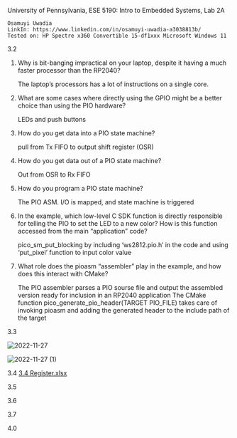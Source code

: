 University of Pennsylvania, ESE 5190: Intro to Embedded Systems, Lab 2A

    Osamuyi Uwadia
    LinkIn: https://www.linkedin.com/in/osamuyi-uwadia-a3038813b/
    Tested on: HP Spectre x360 Convertible 15-df1xxx Microsoft Windows 11

3.2
1.	Why is bit-banging impractical on your laptop, despite it having a 
    much faster processor than the RP2040?  

    The laptop’s processors has a lot of instructions on a single core.

2.	What are some cases where directly using the GPIO might be a 
    better choice than using the PIO hardware?  

    LEDs and push buttons

3.	How do you get data into a PIO state machine? 

    pull from Tx FIFO to output shift register (OSR)

4.	How do you get data out of a PIO state machine?  

    Out from OSR to Rx FIFO


5.	How do you program a PIO state machine? 
    
    The PIO ASM. I/O is mapped, and state machine is triggered

6.  In the example, which low-level C SDK function is directly responsible for telling the PIO to set the LED to a new color? How is this function accessed from the       main “application” code? 

    pico_sm_put_blocking by including ‘ws2812.pio.h’ in the code and using ‘put_pixel’ function to input color value

7.	What role does the pioasm “assembler” play in the example, and how does this interact with CMake?

    The PIO assembler parses a PIO sourse file and output the assembled version ready for inclusion in an RP2040 application
    The CMake function pico_generate_pio_header(TARGET PIO_FILE) takes care of invoking pioasm and adding the generated header to the include path of the target 

3.3

![2022-11-27](https://user-images.githubusercontent.com/114784563/204195938-2381238c-a841-4cd1-88a8-4b6637f04fcc.png)


![2022-11-27 (1)](https://user-images.githubusercontent.com/114784563/204197396-27867046-d25a-4529-8f99-07876a460c1f.png)


3.4
[3.4 Register.xlsx](https://github.com/Osamuyi97/ese5190-2022-lab2-into-the-void-star/files/10100553/3.4.Register.xlsx)

3.5

3.6

3.7


4.0
